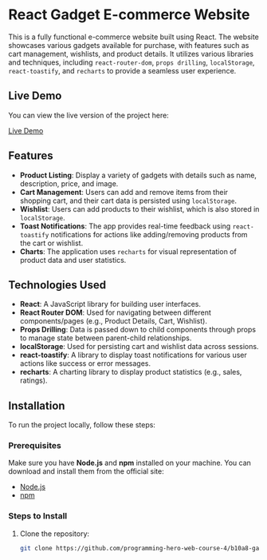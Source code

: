 # React Gadget E-commerce Website

This is a fully functional e-commerce website built using React. The website showcases various gadgets available for purchase, with features such as cart management, wishlists, and product details. It utilizes various libraries and techniques, including `react-router-dom`, `props drilling`, `localStorage`, `react-toastify`, and `recharts` to provide a seamless user experience.

## Live Demo

You can view the live version of the project here:

[Live Demo](https://genuine-liger-7f4327.netlify.app/)

## Features

- **Product Listing**: Display a variety of gadgets with details such as name, description, price, and image.
- **Cart Management**: Users can add and remove items from their shopping cart, and their cart data is persisted using `localStorage`.
- **Wishlist**: Users can add products to their wishlist, which is also stored in `localStorage`.
- **Toast Notifications**: The app provides real-time feedback using `react-toastify` notifications for actions like adding/removing products from the cart or wishlist.
- **Charts**: The application uses `recharts` for visual representation of product data and user statistics.

## Technologies Used

- **React**: A JavaScript library for building user interfaces.
- **React Router DOM**: Used for navigating between different components/pages (e.g., Product Details, Cart, Wishlist).
- **Props Drilling**: Data is passed down to child components through props to manage state between parent-child relationships.
- **localStorage**: Used for persisting cart and wishlist data across sessions.
- **react-toastify**: A library to display toast notifications for various user actions like success or error messages.
- **recharts**: A charting library to display product statistics (e.g., sales, ratings).

## Installation

To run the project locally, follow these steps:

### Prerequisites

Make sure you have **Node.js** and **npm** installed on your machine. You can download and install them from the official site:

- [Node.js](https://nodejs.org/)
- [npm](https://www.npmjs.com/)

### Steps to Install

1. Clone the repository:

   ```bash
   git clone https://github.com/programming-hero-web-course-4/b10a8-gadget-heaven-mdazim12.git
